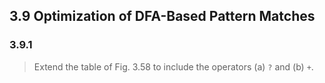 ## 3.9 Optimization of DFA-Based Pattern Matches

### 3.9.1

> Extend the table of Fig. 3.58 to include the operators (a) `?` and (b) `+`.
